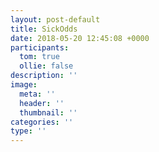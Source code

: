 ```yaml
---
layout: post-default
title: SickOdds
date: 2018-05-20 12:45:08 +0000
participants:
  tom: true
  ollie: false
description: ''
image:
  meta: ''
  header: ''
  thumbnail: ''
categories: ''
type: ''
---
```

